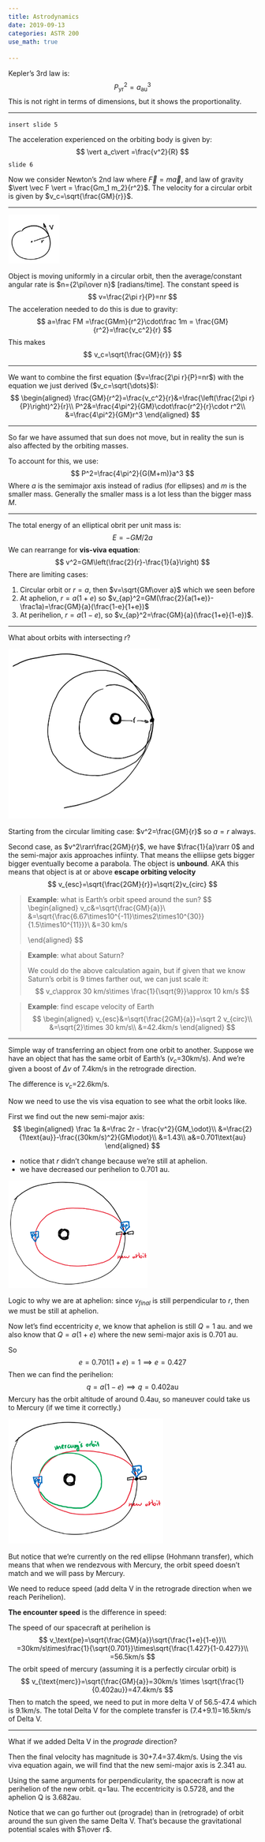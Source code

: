 ```yaml
---
title: Astrodynamics
date: 2019-09-13
categories: ASTR 200
use_math: true

---
```


Kepler’s 3rd law is:
$$
P_\text{yr}^2=a^3_\text{au}
$$
This is not right in terms of dimensions, but it shows the proportionality.

---

`insert slide 5`

The acceleration experienced on the orbiting body is given by:
$$
\vert a_c\vert =\frac{v^2}{R}
$$
`slide 6`

Now we consider Newton’s 2nd law where $\vec F = m\vec a$, and law of gravity $\vert \vec F \vert = \frac{Gm_1 m_2}{r^2}$. The velocity for a circular orbit is given by $v_c=\sqrt{\frac{GM}{r}}$.

---

<img src="assets/1568402573784.png" alt="1568402558238" style="zoom:33%;" />

Object is moving uniformly in a circular orbit, then the average/constant angular rate is $n={2\pi\over n}$ [radians/time]. The constant speed is
$$
v=\frac{2\pi r}{P}=nr
$$
The acceleration needed to do this is due to gravity:
$$
a=\frac FM =\frac{GMm}{r^2}\cdot\frac 1m = \frac{GM}{r^2}=\frac{v_c^2}{r}
$$
This makes
$$
v_c=\sqrt{\frac{GM}{r}}
$$

---

We want to combine the first equation ($v=\frac{2\pi r}{P}=nr$) with the equation we just derived ($v_c=\sqrt{\dots}$):
$$
\begin{aligned}
\frac{GM}{r^2}=\frac{v_c^2}{r}&=\frac{\left(\frac{2\pi r}{P}\right)^2}{r}\\
P^2&=\frac{4\pi^2}{GM}\cdot\frac{r^2}{r}\cdot r^2\\
&=\frac{4\pi^2}{GM}r^3
\end{aligned}
$$

---

So far we have assumed that sun does not move, but in reality the sun is also affected by the orbiting masses.

To account for this, we use:
$$
P^2=\frac{4\pi^2}{G(M+m)}a^3
$$
Where $a$ is the semimajor axis instead of radius (for ellipses) and $m$ is the smaller mass. Generally the smaller mass is a lot less than the bigger mass $M$.

---

The total energy of an elliptical obrit per unit mass is:
$$
E=-GM/2a
$$
We can rearrange for **vis-viva equation**:
$$
v^2=GM\left(\frac{2}{r}-\frac{1}{a}\right)
$$
There are limiting cases:

1. Circular orbit or $r=a$, then $v=\sqrt{GM\over a}$ which we seen before
2. At aphelion, $r=a(1+e)$ so $v_{ap}^2=GM(\frac{2}{a(1+e)}-\frac1a)=\frac{GM}{a}(\frac{1-e}{1+e})$
3. At perihelion, $r=a(1-e)$, so $v_{ap}^2=\frac{GM}{a}(\frac{1+e}{1-e})$.

---

What about orbits with intersecting $r$?

<img src="assets/1568660856923.png" alt="1568660856923" style="zoom:50%;" />

Starting from the circular limiting case: $v^2=\frac{GM}{r}$ so $a=r$ always.

Second case, as $v^2\rarr\frac{2GM}{r}$, we have $\frac{1}{a}\rarr 0$ and the semi-major axis approaches infiinty. That means the elliipse gets bigger bigger eventually become a parabola. The object is **unbound**. AKA this means that object is at or above **escape orbiting velocity**
$$
v_{esc}=\sqrt{\frac{2GM}{r}}=\sqrt{2}v_{circ}
$$


>**Example**: what is Earth’s orbit speed around the sun?
>$$
>\begin{aligned}
>v_c&=\sqrt{\frac{GM}{a}}\\
>&=\sqrt{\frac{6.67\times10^{-11}\times2\times10^{30}}{1.5\times10^{11}}}\\
>&=30 km/s
>
>\end{aligned}
>$$

> **Example**: what about Saturn?
>
> We could do the above calculation again, but if given that we know Saturn’s orbit is 9 times farther out, we can just scale it:
> $$
> v_c\approx 30 km/s\times \frac{1}{\sqrt{9}}\approx 10 km/s
> $$

> **Example**: find escape velocity of Earth
> $$
> \begin{aligned}
> v_{esc}&=\sqrt{\frac{2GM}{a}}=\sqrt 2 v_{circ}\\
> &=\sqrt{2}\times 30 km/s\\
> &=42.4km/s
> \end{aligned}
> $$
> 

---

Simple way of transferring an object from one orbit to another. Suppose we have an object that has the same orbit of Earth’s ($v_c$=30km/s). And we’re given a boost of $\Delta v$ of 7.4km/s in the retrograde direction.

The difference is $v_c$=22.6km/s. 

Now we need to use the vis visa equation to see what the orbit looks like. 

First we find out the new semi-major axis:
$$
\begin{aligned}
\frac 1a &=\frac 2r - \frac{v^2}{GM_\odot}\\
&=\frac{2}{1\text{au}}-\frac{(30km/s)^2}{GM\odot}\\
&=1.43\\
a&=0.701\text{au}
\end{aligned}
$$

- notice that $r$ didn’t change because we’re still at aphelion.
- we have decreased our perihelion to 0.701 au.

<img src="assets/1568661966690.png" alt="1568661966690" style="zoom:30%;" />

Logic to why we are at aphelion: since $v_{final}$ is still perpendicular to $r$, then we must be still at aphelion. 

Now let’s find eccentricity $e$, we know that aphelion is still $Q=1$ au. and we also know that $Q=a(1+e)$ where the new semi-major axis is 0.701 au.

So
$$
e=0.701(1+e)=1\implies e=0.427
$$
Then we can find the perihelion:
$$
q=a(1-e)\implies q=0.402\text{au}
$$
Mercury has the orbit altitude of around 0.4au, so maneuver could take us to Mercury (if we time it correctly.)

<img src="assets/1568662444737.png" alt="1568662444737" style="zoom:33%;" />

But notice that we’re currently on the red ellipse (Hohmann transfer), which means that when we rendezvous with Mercury, the orbit speed doesn’t match and we will pass by Mercury.

We need to reduce speed (add delta V in the retrograde direction when we reach Perihelion).

**The encounter speed** is the difference in speed:

The speed of our spacecraft at perihelion is
$$
v_\text{pe}=\sqrt{\frac{GM}{a}}\sqrt{\frac{1+e}{1-e}}\\
=30km/s\times\frac{1}{\sqrt{0.701}}\times\sqrt{\frac{1.427}{1-0.427}}\\
=56.5km/s
$$
The orbit speed of mercury (assuming it is a perfectly circular orbit) is
$$
v_{\text{merc}}=\sqrt{\frac{GM}{a}}=30km/s \times \sqrt{\frac{1}{0.402au}}=47.4km/s
$$
Then to match the speed, we need to put in more delta V of 56.5-47.4 which is 9.1km/s. The total Delta V for the complete transfer is (7.4+9.1)=16.5km/s of Delta V.

---

What if we added Delta V in the *prograde* direction?

Then the final velocity has magnitude is 30+7.4=37.4km/s. Using the vis viva equation again, we will find that the new semi-major axis is 2.341 au.

Using the same arguments for perpendicularity, the spacecraft is now at perihelion of the new orbit. q=1au. The eccentricity is 0.5728, and the aphelion Q is 3.682au.

Notice that we can go further out (prograde) than in (retrograde) of orbit around the sun given the same Delta V. That’s because the gravitational potential scales with $1\over r$.

